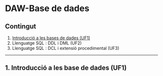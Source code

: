 # DAW-Base de dades

## Contingut
  1. [Introducció a les bases de dades (UF1)](<1.Introducció a les base de dades (UF1)>)
  2. Llenguatge SQL : DDL i DML (UF2)
  3. Llenguatge SQL :  DCL i extensió procedimental (UF3)

***

## 1. Introducció a les base de dades (UF1)
